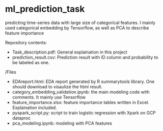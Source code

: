 # ml_prediction_task
predicting time-series data with large size of categorical features. I mainly used categorical embedding by Tensorflow, as well as PCA to describe feature importance

Repository contents:
- Task_description.pdf: General explaination in this project
- prediction_result.csv: Prediction result with ID column and probability to be labeled as one.


/Files
- EDAreport.html: EDA report generated by R summarytools library. One should download to visaulize the html result.
- category_embedding_validation.ipynb: the main modeling code with comments. It mainly use Tensorflow
- feature_importance.xlsx: feature importance tables written in Excel. Explaination included.
- pyspark_script.py: script to train logistic regression with Xpark on GCP dataproc
- pca_modeling.ipynb: modeling with PCA features
